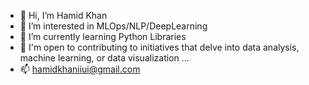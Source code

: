 - 👋 Hi, I’m Hamid Khan
- 👀 I’m interested in MLOps/NLP/DeepLearning
- 🌱 I’m currently learning Python Libraries
- 💞️ I'm open to contributing to initiatives that delve into data analysis, machine learning, or data visualization ...
- 📫 hamidkhaniiui@gmail.com

<!---
ElCodor/ElCodor is a ✨ special ✨ repository because its `README.md` (this file) appears on your GitHub profile.
You can click the Preview link to take a look at your changes.
--->
